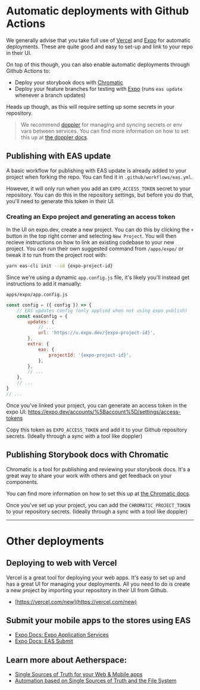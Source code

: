 # Automatic deployments with Github Actions

We generally advise that you take full use of [Vercel](vercel.com) and [Expo](expo.dev) for automatic deployments. These are quite good and easy to set-up and link to your repo in their UI.

On top of this though, you can also enable automatic deployments through Github Actions to:
- Deploy your storybook docs with [Chromatic](https://www.chromatic.com/)
- Deploy your feature branches for testing with [Expo](https://github.com/expo/expo-github-action) (runs `eas update` whenever a branch updates)

Heads up though, as this will require setting up some secrets in your repository.

> We recommend [doppler](doppler.com) for managing and syncing secrets or env vars between services. You can find more information on how to set this up at [the doppler docs](https://docs.doppler.com/docs/github-actions).

## Publishing with EAS update

A basic workflow for publishing with EAS update is already added to your project when forking the repo. You can find it in `.github/workflows/eas.yml`.

However, it will only run when you add an `EXPO_ACCESS_TOKEN` secret to your repository. You can do this in the repository settings, but before you do that, you'll need to generate this token in their UI.

### Creating an Expo project and generating an access token

In the UI on expo.dev, create a new project. You can do this by clicking the `+` button in the top right corner and selecting `New Project`. You will then recieve instructions on how to link an existing codebase to your new project. You can run their own suggested command from `/apps/expo/` or tweak it to run from the project root with:

```bash
yarn eas-cli init --id {expo-project-id}
```

Since we're using a dynamic `app.config.js` file, it's likely you'll instead get instructions to add it manually:

`apps/expo/app.config.js`

```js
const config = ({ config }) => {
    // EAS updates config (only applied when not using expo publish)
    const easConfig = {
        updates: {
            // ...
            url: 'https://u.expo.dev/{expo-project-id}',
        },
        extra: {
            eas: {
                projectId: '{expo-project-id}',
            },
        },
        // ...
    },
    // ...
}
// ...
```

Once you've linked your project, you can generate an access token in the expo UI:
https://expo.dev/accounts/%5Baccount%5D/settings/access-tokens

Copy this token as `EXPO_ACCESS_TOKEN` and add it to your Github repository secrets. (Ideally through a sync with a tool like doppler)

## Publishing Storybook docs with Chromatic

Chromatic is a tool for publishing and reviewing your storybook docs. It's a great way to share your work with others and get feedback on your components.

You can find more information on how to set this up at [the Chromatic docs](https://www.chromatic.com/docs/setup).

Once you've set up your project, you can add the `CHROMATIC_PROJECT_TOKEN` to your repository secrets. (Ideally through a sync with a tool like doppler)

---

# Other deployments

## Deploying to web with Vercel

Vercel is a great tool for deploying your web apps. It's easy to set up and has a great UI for managing your deployments.
All you need to do is create a new project by importing your repository in their UI from Github.

- [https://vercel.com/new](https://vercel.com/new)

## Submit your mobile apps to the stores using EAS

- [Expo Docs: Expo Application Services](https://docs.expo.dev/eas/)
- [Expo Docs: EAS Submit](https://docs.expo.dev/submit/introduction/)

## Learn more about Aetherspace:

- [Single Sources of Truth for your Web & Mobile apps](/packages/@aetherspace/schemas/README.md)
- [Automation based on Single Sources of Truth and the File System](/packages/@aetherspace/scripts/README.md)
